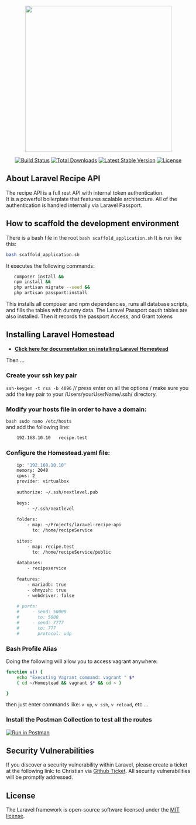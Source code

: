 

<p align="center"><img src="https://res.cloudinary.com/dtfbvvkyp/image/upload/v1566331377/laravel-logolockup-cmyk-red.svg" width="400"></p>

<p align="center">
<a href="https://travis-ci.org/laravel/framework"><img src="https://travis-ci.org/laravel/framework.svg" alt="Build Status"></a>
<a href="https://packagist.org/packages/laravel/framework"><img src="https://poser.pugx.org/laravel/framework/d/total.svg" alt="Total Downloads"></a>
<a href="https://packagist.org/packages/laravel/framework"><img src="https://poser.pugx.org/laravel/framework/v/stable.svg" alt="Latest Stable Version"></a>
<a href="https://packagist.org/packages/laravel/framework"><img src="https://poser.pugx.org/laravel/framework/license.svg" alt="License"></a>
</p>

## About Laravel Recipe API

The recipe API is a full rest API with internal token authentication.  
It is a powerful boilerplate that features scalable architecture. 
All of the authentication is handled internally via Laravel Passport.


## How to scaffold the development environment

There is a bash file in the root ```bash scaffold_application.sh```
It is run like this: 
```bash 
bash scaffold_application.sh
```
It executes the following commands:
```bash 
   composer install && 
   npm install && 
   php artisan migrate --seed && 
   php artisan passport:install
``` 
This installs all composer and npm dependencies, runs all database scripts, and fills the 
tables with dummy data. 
The Laravel Passport oauth tables are also installed. 
Then it records the passport Access, and Grant tokens

## Installing Laravel Homestead

- **[Click here for documentation on installing Laravel Homestead](https://laravel.com/docs/6.x/homestead#installation-and-setup)**

Then ... 

### Create your ssh key pair

`ssh-keygen -t rsa -b 4096` // press enter on all the options /
make sure you add the key pair to your /Users/yourUserName/.ssh/ directory. 

### Modify your hosts file in order to have a domain:
```bash sudo nano /etc/hosts```\
and add the following line: 
```bash 
    192.168.10.10   recipe.test
```

### Configure the Homestead.yaml file: 

```bash
    ip: "192.168.10.10"
    memory: 2048
    cpus: 2
    provider: virtualbox
    
    authorize: ~/.ssh/nextlevel.pub
    
    keys:
        - ~/.ssh/nextlevel
    
    folders:
        - map: ~/Projects/laravel-recipe-api
          to: /home/recipeService
    
    sites:
        - map: recipe.test
          to: /home/recipeService/public
    
    databases:
        - recipeservice
    
    features:
        - mariadb: true
        - ohmyzsh: true
        - webdriver: false
    
    # ports:
    #     - send: 50000
    #       to: 5000
    #     - send: 7777
    #       to: 777
    #       protocol: udp
```

### Bash Profile Alias

Doing the following will allow you to access vagrant anywhere: 
```bash
function v() {
    echo "Executing Vagrant command: vagrant " $*
    ( cd ~/Homestead && vagrant $* && cd ~ )

}
```
then just enter commands like: `v up`, `v ssh`, `v reload`, etc ...

### Install the Postman Collection to test all the routes

[![Run in Postman](https://run.pstmn.io/button.svg)](https://app.getpostman.com/run-collection/b8d62b80c8fdb1e6e3bc)


## Security Vulnerabilities

If you discover a security vulnerability within Laravel, please create a ticket at the following link: to Christian via [Github Ticket](https://github.com/redbonzai/laravel-recipe-api/issues). All security vulnerabilities will be promptly addressed.

## License

The Laravel framework is open-source software licensed under the [MIT license](https://opensource.org/licenses/MIT).
